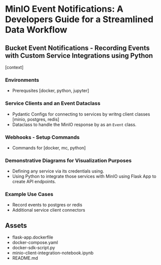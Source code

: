 # MinIO Event Notifications: A Developers Guide for a Streamlined Data Workflow

## Bucket Event Notifications - Recording Events with Custom Service Integrations using Python 
[context]

### Environments
- Prerequsites [docker, python, jupyter]

### Service Clients and an Event Dataclass
- Pydantic Configs for connecting to services by writng client classes [minio, postgres, redis] 
- Dataclass to handle the MinIO response by  as an `Event` class. 

### Webhooks - Setup Commands
- Commands for [docker, mc, python]

### Demonstrative Diagrams for Visualization Purposes
- Defining any service via its credentials using. 
- Using Python to integrate those services with MinIO using Flask App to create API endpoints.

### Example Use Cases
- Record events to postgres or redis
- Additional service client connectors

## Assets
- flask-app.dockerfile
- docker-compose.yaml
- docker-sdk-script.py
- minio-client-integration-notebook.ipynb
- README.md
